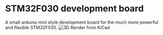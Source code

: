 # STM32F030 development board
A small arduino mini style development board for the much more powerful and flexible STM32F030.
![3D Render from KiCad]("f030.png")
